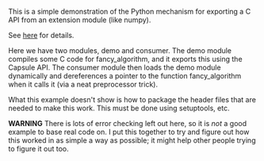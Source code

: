 This is a simple demonstration of the Python mechanism for exporting a 
C API from an extension module (like numpy).

See [here](
https://docs.python.org/3.5/extending/extending.html#providing-a-c-api-for-an-extension-module)
for details.

Here we have two modules, demo and consumer. The demo module compiles 
some C code for fancy_algorithm, and it exports this using the Capsule
API. The consumer module then loads the demo module dynamically and 
dereferences a pointer to the function fancy_algorithm when it calls
it (via a neat preprocessor trick).

What this example doesn't show is how to package the header files that are 
needed to make this work. This must be done using setuptools, etc.

**WARNING** There is lots of error checking left out here, so it is *not* a good example to 
base real code on. I put this together to try and figure out how this worked in as simple 
a way as possible; it might help other people trying to figure it out too.
